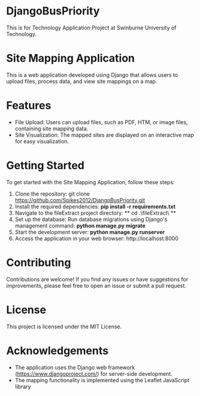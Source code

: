 # DjangoBusPriority
This is for Technology Application Project at Swinburne University of Technology.

# Site Mapping Application
This is a web application developed using Django that allows users to upload files, process data, and view site mappings on a map.


# Features
* File Upload: Users can upload files, such as PDF, HTM, or image files, containing site mapping data.
* Site Visualization: The mapped sites are displayed on an interactive map for easy visualization.


# Getting Started
To get started with the Site Mapping Application, follow these steps:

1. Clone the repository: git clone https://github.com/Spikes2012/DjangoBusPriority.git
2. Install the required dependencies: **pip install -r requirements.txt**
3. Navigate to the fileExtract project directory: ** cd .\fileExtract\ **
4. Set up the database: Run database migrations using Django's management command: **python manage.py migrate**
5. Start the development server: **python manage.py runserver**
6. Access the application in your web browser: http://localhost:8000



# Contributing
Contributions are welcome! If you find any issues or have suggestions for improvements, please feel free to open an issue or submit a pull request.

# License
This project is licensed under the MIT License.

# Acknowledgements
* The application uses the Django web framework (https://www.djangoproject.com/) for server-side development.
* The mapping functionality is implemented using the Leaflet JavaScript library
